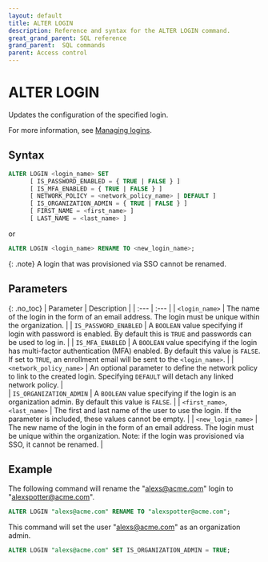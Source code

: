 ```yaml
---
layout: default
title: ALTER LOGIN
description: Reference and syntax for the ALTER LOGIN command.
great_grand_parent: SQL reference
grand_parent:  SQL commands
parent: Access control
---
```


# ALTER LOGIN

Updates the configuration of the specified login.

For more information, see [Managing logins](../../../Guides/managing-your-organization/managing-logins.md).

## Syntax

```sql
ALTER LOGIN <login_name> SET 
      [ IS_PASSWORD_ENABLED = { TRUE | FALSE } ]
      [ IS_MFA_ENABLED = { TRUE | FALSE } ]
      [ NETWORK_POLICY = <network_policy_name> | DEFAULT ]
      [ IS_ORGANIZATION_ADMIN = { TRUE | FALSE } ]
      [ FIRST_NAME = <first_name> ]
      [ LAST_NAME = <last_name> ] 
```
or 

```sql
ALTER LOGIN <login_name> RENAME TO <new_login_name>;
```
{: .note}
A login that was provisioned via SSO cannot be renamed.

## Parameters
{: .no_toc} 
| Parameter | Description |
| :--- | :--- |
| `<login_name>`                | The name of the login in the form of an email address. The login must be unique within the organization.   |
| `IS_PASSWORD_ENABLED`         | A `BOOLEAN` value specifying if login with password is enabled. By default this is `TRUE` and passwords can be used to log in. |
| `IS_MFA_ENABLED`              | A `BOOLEAN` value specifying if the login has multi-factor authentication (MFA) enabled. By default this value is `FALSE`. If set to `TRUE`, an enrollment email will be sent to the `<login_name>`.  |
| `<network_policy_name>`       | An optional parameter to define the network policy to link to the created login. Specifying `DEFAULT` will detach any linked network policy. |         
| `IS_ORGANIZATION_ADMIN`       | A `BOOLEAN` value specifying if the login is an organization admin. By default this value is `FALSE`. | 
| `<first_name>`, `<last_name>` | The first and last name of the user to use the login. If the parameter is included, these values cannot be empty. |
| `<new_login_name>`            | The new name of the login in the form of an email address. The login must be unique within the organization. Note: if the login was provisioned via SSO, it cannot be renamed.  |

## Example

The following command will rename the "alexs@acme.com" login to "alexspotter@acme.com".

```sql
ALTER LOGIN "alexs@acme.com" RENAME TO "alexspotter@acme.com";
```

This command will set the user "alexs@acme.com" as an organization admin. 

```sql
ALTER LOGIN "alexs@acme.com" SET IS_ORGANIZATION_ADMIN = TRUE;
```
